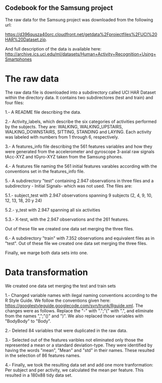 ## Codebook for the Samsung project 


The raw data for the Samsung project was downloaded from the following url:

https://d396qusza40orc.cloudfront.net/getdata%2Fprojectfiles%2FUCI%20HAR%20Dataset.zip.

And full description of the data is available here: http://archive.ics.uci.edu/ml/datasets/Human+Activity+Recognition+Using+Smartphones

# The raw data 

The raw data file is downloaded into a subdirectory called UCI HAR Dataset within the directory data. It contains two subdirectores (test and train) and four files: 

1.- A README file describing the data.

2.- Activity_labels, which describe the six categories of activities performed by the subjects. They are: WALKING, WALKING_UPSTAIRS, WALKING_DOWNSTAIRS, SITTING, STANDING and LAYING. Each activity was labeled with numbers from 1 through 6, respectively.

3.- A features_info file describing the 561 features variables and how they were generated from the accelerometer and gyroscope 3-axial raw signals tAcc-XYZ and tGyro-XYZ taken from the Samsung phones.

4.- A features file naming the 561 initial features varables according with the conventions set in the features_info file. 

5.- A subdirectory "test" containing 2.947 observations in three files and a subdirectory - Initial Signals- which was not used. The files are:

5.1.- subject_test with 2.947 observations spanning 9 subjects (2, 4, 9, 10, 12, 13, 18, 20 y 24)

5.2.- y_test with 2.947 spanning all six activities

5.3.- X-test, with the 2.947 observations and the 261 features.

Out of these file we created one data set merging the three files.

6.- A subdirectory "train" with 7.352 observations and equivalent files as in "test". Out of these file we created one data set merging the three files.

Finally, we marge both data sets into one.

# Data transformation 

We created one data set merging the test and train sets

1.- Changed variable names with ilegal naming conventions according to the R Style Guide. We follow the conventions given here:  https://googlestyleguide.googlecode.com/svn/trunk/Rguide.xml. The changes were as follows. Replace the "-" with ".";"(" with ".", and eliminate from the names  ",";"()" and ")". We also replaced those variables with "BodyBody" to "Body".

2.- Deleted 84 variables that were duplicated in the raw data.

3.- Selected out of the features varibles not eliminated only those the represented a mean or a standard deviation-type. They were identified by having the words "mean", "Mean" and "std" in their names. These resulted in the selection of 86 features names.

4.- Finally, we took the resulting data set and add one more tranformation: Per subject and per activity, we calculated the mean per feature. This resulted in a 180x88 tidy data set. 



